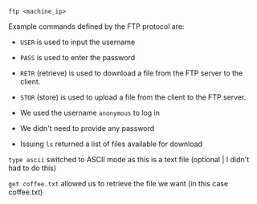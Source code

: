 
```
ftp <machine_ip>
```

Example commands defined by the FTP protocol are:

- `USER` is used to input the username
- `PASS` is used to enter the password
- `RETR` (retrieve) is used to download a file from the FTP server to the client.
- `STOR` (store) is used to upload a file from the client to the FTP server.

- We used the username `anonymous` to log in
- We didn't need to provide any password
- Issuing `ls` returned a list of files available for download

`type ascii` switched to ASCII mode as this is a text file (optional | I didn't had to do this)

`get coffee.txt` allowed us to retrieve the file we want (in this case coffee.txt)